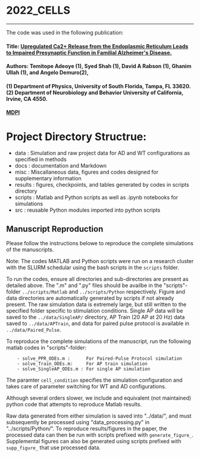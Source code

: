 # 2022_CELLS
___________________________________________________________________________________________________________________________________________________________________________________

The code was used in the following publication:

#### Title: [Upregulated Ca2+ Release from the Endoplasmic Reticulum Leads to Impaired Presynaptic Function in Familial Alzheimer's Disease.](https://www.mdpi.com/2073-4409/11/14/2167)
#### Authors:  Temitope Adeoye (1), Syed Shah (1), David A Rabson (1), Ghanim Ullah (1), and Angelo Demuro(2), 
#### (1) Department of Physics, University of South Florida, Tampa, FL 33620. (2) Department of Neurobiology and Behavior University of California, Irvine, CA 4550. 

#### [MDPI](https://www.mdpi.com/2073-4409/11/14/2167)


# Project Directory Structrue:

- data : Simulation and raw project data for AD and WT configurations as specified in methods
- docs : documentation and Markdown
- misc : Miscallaneous data, figures and codes designed for supplementary information
- results : figures, checkpoints, and tables generated by codes in scripts directory 
- scripts : Matlab and Python scripts as well as .ipynb notebooks for simulations
- src : reusable Python modules imported into python scripts

## Manuscript Reproduction

Please follow the instructions belowe to reproduce the complete simulations of the manuscripts.

Note: The codes MATLAB and Python scripts were run on a research cluster with the SLURM schedular using the bash scripts in the `scripts` folder. 

To run the codes, ensure all directories and sub-directories are present as detailed above. The ".m" and ".py" files should be availbe in the "scripts"-folder `../scripts/Matlab` and `../scripts/Python` respectively. Figure and data directories are automatically generated by scripts if not already present. The raw simulation data is extremely large, but still written to the specified folder specific to stimulation conditions. Single AP data will be saved to the `../data/SingleAP/` directory, AP Train (20 AP at 20 Hz) data saved to `../data/APTrain`, and data for paired pulse protocol is available in `../data/Paired_Pulse`.

To reproduce the complete simulations of the manuscript, run the following matlab codes in "scripts"-folder:

        - solve_PPR_ODEs.m :      For Paired-Pulse Protocol simulation
        - solve_Train_ODEs.m:     For AP train simulation
        - solve_SingleAP_ODEs.m : For single AP simulation 

The paramter ```cell_condition``` specifies the simulation configuration and takes care of parameter switching for WT and AD configurations. 

Although several orders slower, we include and equivalent (not maintained) python code that attempts to reproduce Matlab results.

Raw data generated from either simulation is saved into "../data/<stimulation condition>", and must subsequently be processed using "data_processing.py" in "../scripts/Python/". To reproduce results/figures in the paper, the processed data can then be run with scripts prefixed with `generate_figure_`. Supplemental figures can also be generated using scripts prefixed with `supp_figure_` that use processed data.

